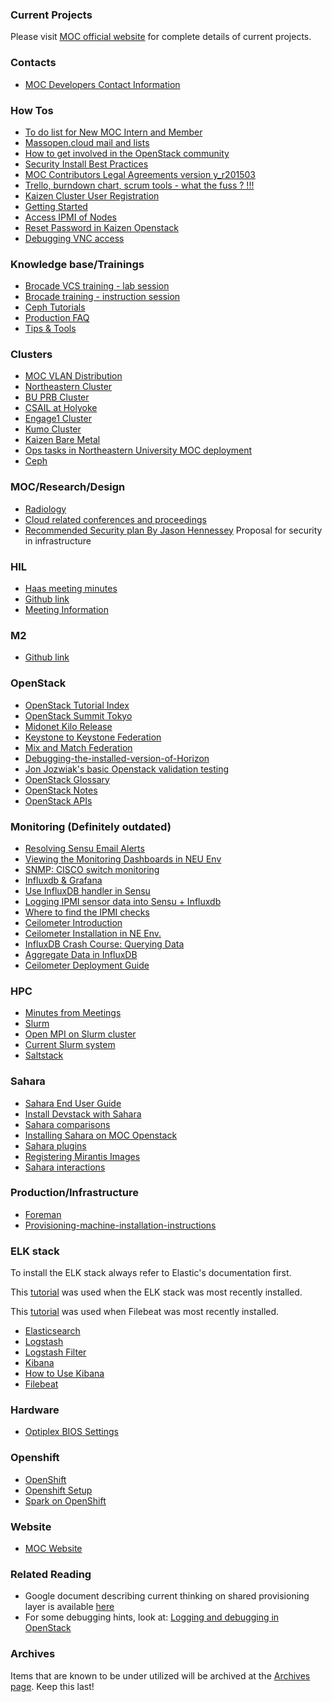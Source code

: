 ### Current Projects
Please visit [MOC official website](https://massopen.cloud) for complete details of current projects.

### Contacts
* [MOC Developers Contact Information](contacts/MOC-Developers-Contact-Information.html)

### How Tos
* [To do list for New MOC Intern and Member](how-tos/To-do-list-for-New-MOC-Intern-and-Member.html)
* [Massopen.cloud mail and lists](how-tos/Massopen.cloud-mail-and-lists.html)
* [How to get involved in the OpenStack community](how-tos/How-to-Get-Involved-in-the-OpenStack-Community.html)
* [Security Install Best Practices](how-tos/Security-Install-Best-Practices.html)
* [MOC Contributors Legal Agreements version y_r201503](https://drive.google.com/folderview?id=0B3HZEpE-A8qadWVpY2piSjdYdXc&usp=sharing)
* [Trello, burndown chart, scrum tools - what the fuss ? !!! ](how-tos/Trello.html)
* [Kaizen Cluster User Registration](how-tos/Kaizen-Cluster-User-Registration.html)
* [Getting Started](how-tos/Getting-Started.html)
* [Access IPMI of Nodes](how-tos/Access-IPMI-of-nodes.html)
* [Reset Password in Kaizen Openstack](how-tos/Reset-Password-in-Kaizen-Openstack.html)
* [Debugging VNC access](how-tos/Debugging-VNC-access.html)

### Knowledge base/Trainings
* [Brocade  VCS training - lab session](_static/pdf/VCS_Lab.pptx.pdf)
* [Brocade training - instruction session](_static/pdf/VCS_Training_01.pdf)
* [Ceph Tutorials](trainings/Ceph-Tutorials.html)
* [Production FAQ](trainings/Production-FAQ.html)
* [Tips & Tools](trainings/Tips-&-Tools.html)

### Clusters
* [MOC VLAN Distribution](clusters/MOC-VLAN-Distribution.html)
* [Northeastern Cluster](clusters/kaizen/Northeastern-Cluster.html)
* [BU PRB Cluster](BU-PRB-Cluster.html)
* [CSAIL at Holyoke](CSAIL-at-Holyoke.html)
* [Engage1 Cluster](clusters/engage1/Engage1-Cluster.html)
* [Kumo Cluster](Kumo-Cluster.html)
* [Kaizen Bare Metal](Kaizen-Bare-Metal.html)
* [Ops tasks in Northeastern University MOC deployment](Ops-tasks-in-Northeastern-University-MOC-deployment.html)
* [Ceph](Ceph.html)

### MOC/Research/Design
* [Radiology](Radiology.html)
* [Cloud related conferences and proceedings](Cloud-related-Conferences-and-proceedings.html)
* [Recommended Security plan By Jason Hennessey](Recommended-Security-plan-By-Jason-Hennessey.html) Proposal for security in infrastructure

### HIL
* [Haas meeting minutes](Haas-meeting-minutes.html)
* [Github link](https://github.com/CCI-MOC/hil)
* [Meeting Information](HIL-Meeting-Information.html)

### M2
* [Github link](https://github.com/CCI-MOC/m2)

### OpenStack
* [OpenStack Tutorial Index](OpenStack-Tutorial-Index.html)
* [OpenStack Summit Tokyo](OpenStack-Summit-Tokyo.html)
* [Midonet Kilo Release](Midonet-Kilo-Release.html)
* [Keystone to Keystone Federation](Keystone-to-Keystone-Federation.html)
* [Mix and Match Federation](Mix-and-Match-Federation.html)
* [Debugging-the-installed-version-of-Horizon](Debugging-the-installed-version-of-Horizon.html)
* [Jon Jozwiak's basic Openstack validation testing](Jon-Jozwiak's-basic-Openstack-validation-testing.html)
* [OpenStack Glossary](OpenStack-Glossary.html)
* [OpenStack Notes](OpenStack-Notes.html)
* [OpenStack APIs](OpenStack-APIs.html)

### Monitoring (Definitely outdated)
* [Resolving Sensu Email Alerts](Email-Alerting-in-Sensu.html)
* [Viewing the Monitoring Dashboards in NEU Env](Viewing-the-Monitoring-Dashboards-in-NEU-Env.html)
* [SNMP: CISCO switch monitoring](SNMP-CISCO-switch-monitoring.html)
* [Influxdb & Grafana](Influxdb-&-Grafana.html)
* [Use InfluxDB handler in Sensu](Use-InfluxDB-handler-in-Sensu.html)
* [Logging IPMI sensor data into Sensu + Influxdb](Logging-IPMI-sensor-data-into-Sensu---Influxdb.html)
* [Where to find the IPMI checks](Where-to-find-the-IPMI-checks.html)
* [Ceilometer Introduction](Ceilometer-Introduction.html)
* [Ceilometer Installation in NE Env.](Ceilometer-Installation-in-NE-Env..html)
* [InfluxDB Crash Course: Querying Data](InfluxDB-Crash-Course-Querying-Data.html)
* [Aggregate Data in InfluxDB](Aggregate-Data-in-InfluxDB.html)
* [Ceilometer Deployment Guide](Ceilometer-Deployment-Guide.html)

### HPC
* [Minutes from Meetings](Minutes-from-Meetings.html)
* [Slurm](Slurm.html)
* [Open MPI on Slurm cluster](Open-MPI-on-Slurm-Cluster.html)
* [Current Slurm system](Current-Slurm-deployment-system.html)
* [Saltstack](Salt.html)

### Sahara
* [Sahara End User Guide](Sahara-End-User-Guide.html)
* [Install Devstack with Sahara](Install-Devstack-with-Sahara.html)
* [Sahara comparisons](Sahara-comparisons.html)
* [Installing Sahara on MOC Openstack](Installing-Sahara-on-MOC-Openstack.html)
* [Sahara plugins](Sahara-plugins.html)
* [Registering Mirantis Images](Registering-Mirantis-Images.html)
* [Sahara interactions](Sahara-interactions.html)

### Production/Infrastructure
* [Foreman](Foreman.html)
* [Provisioning-machine-installation-instructions](Provisioning-machine-installation-instructions.html)

### ELK stack
To install the ELK stack always refer to Elastic's documentation first.

This [tutorial](https://www.elastic.co/guide/en/beats/libbeat/current/getting-started.html#getting-started) was used when the ELK stack was most recently installed.

This [tutorial](https://www.elastic.co/guide/en/beats/filebeat/current/filebeat-getting-started.html) was used when Filebeat was most recently installed.
* [Elasticsearch](Elasticsearch.html)
* [Logstash](Logstash.html)
* [Logstash Filter](Logstash-Filter.html)
* [Kibana](Kibana.html)
* [How to Use Kibana](How-to-Use-Production-Kibana.html)
* [Filebeat](Filebeat.html)

### Hardware
* [Optiplex BIOS Settings](Optiplex-BIOS-Settings.html)

### Openshift
* [OpenShift](OpenShift.html)
* [Openshift Setup ](Openshift-Setup.html)
* [Spark on OpenShift](Openshift-Spark.html)

### Website
* [MOC Website](MOC-Website.html)

### Related Reading
* Google document describing current thinking on shared provisioning layer is available [here](https://docs.google.com/document/d/110avjh50FpwprMdMb_z2LS8n2TjUsh2xbSqHm3qAAOw/edit?usp=sharing)
* For some debugging hints, look at: [Logging and debugging in OpenStack](http://vmartinezdelacruz.com/logging-and-debugging-in-openstack/)

### Archives
Items that are known to be under utilized will be archived at the [Archives page](Archives-page.html). Keep this last!

